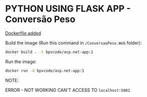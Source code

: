 # PYTHON USING FLASK APP - Conversão Peso

[Dockerfile added](./ConversaoPeso.Web/Dockerfile)

Build the image (Run this command in `/ConversaoPeso.Web` folder):

```bash
docker build . -t bpvcode/asp.net-app:1
```

Run the image:

```bash
docker run -d bpvcode/asp.net-app:1
```

NOTE:

ERROR - NOT WORKING
CAN'T ACCESS TO `localhost:5001`
